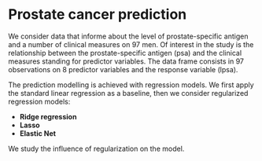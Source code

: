 # Prostate cancer prediction

We consider data that informe about the level of prostate-specific antigen and a number of clinical measures on 97 men.
Of interest in the study is the relationship between the prostate-specific antigen (psa) and the clinical measures standing for predictor variables.
The data frame consists in 97 observations on 8 predictor variables and the response variable (lpsa).

The prediction modelling is achieved with regression models.
We first apply the standard linear regression as a baseline, then we consider regularized regression models: 
 
 * **Ridge regression**
 * **Lasso**
 * **Elastic Net**

We study the influence of regularization on the model.













